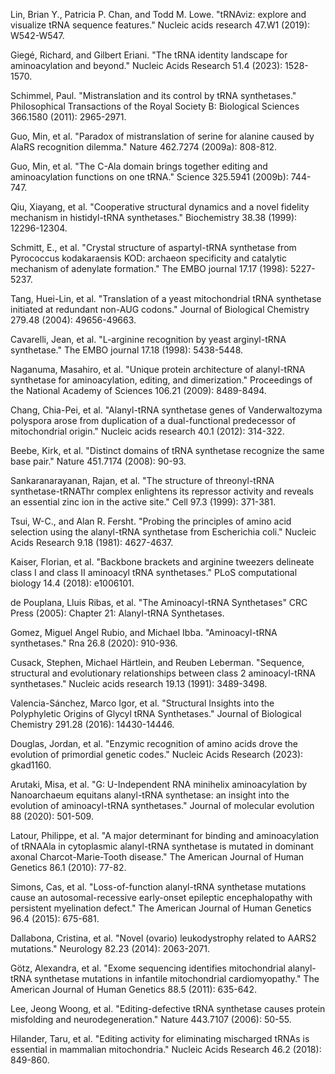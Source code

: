 Lin, Brian Y., Patricia P. Chan, and Todd M. Lowe. "tRNAviz: explore and visualize tRNA sequence features." Nucleic acids research 47.W1 (2019): W542-W547.

Giegé, Richard, and Gilbert Eriani. "The tRNA identity landscape for aminoacylation and beyond." Nucleic Acids Research 51.4 (2023): 1528-1570.


Schimmel, Paul. "Mistranslation and its control by tRNA synthetases." Philosophical Transactions of the Royal Society B: Biological Sciences 366.1580 (2011): 2965-2971.



Guo, Min, et al. "Paradox of mistranslation of serine for alanine caused by AlaRS recognition dilemma." Nature 462.7274 (2009a): 808-812.



Guo, Min, et al. "The C-Ala domain brings together editing and aminoacylation functions on one tRNA." Science 325.5941 (2009b): 744-747.

Qiu, Xiayang, et al. "Cooperative structural dynamics and a novel fidelity mechanism in histidyl-tRNA synthetases." Biochemistry 38.38 (1999): 12296-12304.

Schmitt, E., et al. "Crystal structure of aspartyl-tRNA synthetase from Pyrococcus kodakaraensis KOD: archaeon specificity and catalytic mechanism of adenylate formation." The EMBO journal 17.17 (1998): 5227-5237.

Tang, Huei-Lin, et al. "Translation of a yeast mitochondrial tRNA synthetase initiated at redundant non-AUG codons." Journal of Biological Chemistry 279.48 (2004): 49656-49663.


Cavarelli, Jean, et al. "L-arginine recognition by yeast arginyl-tRNA synthetase." The EMBO journal 17.18 (1998): 5438-5448.

Naganuma, Masahiro, et al. "Unique protein architecture of alanyl-tRNA synthetase for aminoacylation, editing, and dimerization." Proceedings of the National Academy of Sciences 106.21 (2009): 8489-8494.



Chang, Chia-Pei, et al. "Alanyl-tRNA synthetase genes of Vanderwaltozyma polyspora arose from duplication of a dual-functional predecessor of mitochondrial origin." Nucleic acids research 40.1 (2012): 314-322.



Beebe, Kirk, et al. "Distinct domains of tRNA synthetase recognize the same base pair." Nature 451.7174 (2008): 90-93.



Sankaranarayanan, Rajan, et al. "The structure of threonyl-tRNA synthetase-tRNAThr complex enlightens its repressor activity and reveals an essential zinc ion in the active site." Cell 97.3 (1999): 371-381.



Tsui, W-C., and Alan R. Fersht. "Probing the principles of amino acid selection using the alanyl-tRNA synthetase from Escherichia coli." Nucleic Acids Research 9.18 (1981): 4627-4637.



Kaiser, Florian, et al. "Backbone brackets and arginine tweezers delineate class I and class II aminoacyl tRNA synthetases." PLoS computational biology 14.4 (2018): e1006101.




de Pouplana, Lluis Ribas, et al. "The Aminoacyl-tRNA Synthetases" CRC Press (2005): Chapter 21: Alanyl-tRNA Synthetases.



Gomez, Miguel Angel Rubio, and Michael Ibba. "Aminoacyl-tRNA synthetases." Rna 26.8 (2020): 910-936.



Cusack, Stephen, Michael Härtlein, and Reuben Leberman. "Sequence, structural and evolutionary relationships between class 2 aminoacyl-tRNA synthetases." Nucleic acids research 19.13 (1991): 3489-3498.



Valencia-Sánchez, Marco Igor, et al. "Structural Insights into the Polyphyletic Origins of Glycyl tRNA Synthetases." Journal of Biological Chemistry 291.28 (2016): 14430-14446.

Douglas, Jordan, et al. "Enzymic recognition of amino acids drove the evolution of primordial genetic codes." Nucleic Acids Research (2023): gkad1160.

Arutaki, Misa, et al. "G: U-Independent RNA minihelix aminoacylation by Nanoarchaeum equitans alanyl-tRNA synthetase: an insight into the evolution of aminoacyl-tRNA synthetases." Journal of molecular evolution 88 (2020): 501-509.

Latour, Philippe, et al. "A major determinant for binding and aminoacylation of tRNAAla in cytoplasmic alanyl-tRNA synthetase is mutated in dominant axonal Charcot-Marie-Tooth disease." The American Journal of Human Genetics 86.1 (2010): 77-82.

Simons, Cas, et al. "Loss-of-function alanyl-tRNA synthetase mutations cause an autosomal-recessive early-onset epileptic encephalopathy with persistent myelination defect." The American Journal of Human Genetics 96.4 (2015): 675-681.

Dallabona, Cristina, et al. "Novel (ovario) leukodystrophy related to AARS2 mutations." Neurology 82.23 (2014): 2063-2071.

Götz, Alexandra, et al. "Exome sequencing identifies mitochondrial alanyl-tRNA synthetase mutations in infantile mitochondrial cardiomyopathy." The American Journal of Human Genetics 88.5 (2011): 635-642.

Lee, Jeong Woong, et al. "Editing-defective tRNA synthetase causes protein misfolding and neurodegeneration." Nature 443.7107 (2006): 50-55.

Hilander, Taru, et al. "Editing activity for eliminating mischarged tRNAs is essential in mammalian mitochondria." Nucleic Acids Research 46.2 (2018): 849-860.





